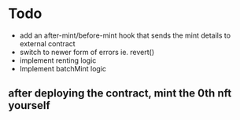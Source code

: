 # Todo

- add an after-mint/before-mint hook that sends the mint details to external contract
- switch to newer form of errors ie. revert()
- implement renting logic
- Implement batchMint logic

## after deploying the contract, mint the 0th nft yourself
